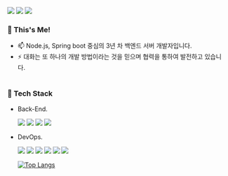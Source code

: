   <a href="https://storyofsky.tistory.com/" target="_blank"><img src="https://img.shields.io/badge/blog-dd0b78?style=for-the-badge&logo=Storyblok&logoColor=white"/></a> <a href="https://curly-trunk-d1e.notion.site/Pastko-16cd2c4febea443081eb7e7e93d97435" target="_blank"><img src="https://img.shields.io/badge/Resume-e2d7b5?style=for-the-badge&logo=notion&logoColor=black"/></a> <a href="mailto:storyofstory@naver.com" target="_blank"><img src="https://img.shields.io/badge/storyofstory@naver.com-brightgreen?style=for-the-badge&logo=gmail&logoColor=white"/></a>
  
  
### 🌟 This's Me!  
- 📫 Node.js, Spring boot 중심의 3년 차 백엔드 서버 개발자입니다.  
- ⚡ 대화는 또 하나의 개발 방법이라는 것을 믿으며 협력을 통하여 발전하고 있습니다.  
&nbsp;&nbsp;



### 🔧 Tech Stack
- Back-End.  

  <img src="https://img.shields.io/badge/Spring%20Boot-brightgreen?style=flat&logo=spring%20boot&logoColor=white"/></a>
 <img src="https://img.shields.io/badge/Node.js-yellow?style=flat&logo=Node.js&logoColor=white"/></a> 
 <img src="https://img.shields.io/badge/MySQL-blue?style=flat&logo=mysql&logoColor=white"/></a>
  <img src="https://img.shields.io/badge/Redis-red?style=flat&logo=Redis&logoColor=white"/></a>
  &nbsp;
- DevOps.  

  <img src="https://img.shields.io/badge/Aws%20EC2%20RDS%20S3-orange?style=flat&logo=Amazon%20AWS&logoColor=white"/></a>
 <img src="https://img.shields.io/badge/Nginx-brightgreen?style=flat&logo=nginx&logoColor=white"/></a>
 <img src="https://img.shields.io/badge/Elastic%20Stack-ff69b4?style=flat&logo=elastic%20stack&logoColor=white"/></a>
 <img src="https://img.shields.io/badge/Mosquitto-gray?style=flat&logo=Eclipse%20Mosquitto&logoColor=white"/></a>
 <img src="https://img.shields.io/badge/RabbitMQ-orange?style=flat&logo=rabbitmq&logoColor=white"/></a>
 <img src="https://img.shields.io/badge/CentOS%207-blue?style=flat&logo=centos&logoColor=white"/></a>
  &nbsp;&nbsp;  



  [![Top Langs](https://github-readme-stats.vercel.app/api/top-langs/?username=pastko&layout=compact)](https://github.com/anuraghazra/github-readme-stats)



<!--
**pastko/pastko** is a ✨ _special_ ✨ repository because its `README.md` (this file) appears on your GitHub profile.

Here are some ideas to get you started:
Redis
- 🔭 I’m currently working on ...
- 🌱 I’m currently learning ...
- 👯 I’m looking to collaborate on ...
- 🤔 I’m looking for help with ...
- 💬 Ask me about ...
- 📫 How to reach me: ...
- 😄 Pronouns: ...
- ⚡ Fun fact: ...
-->
